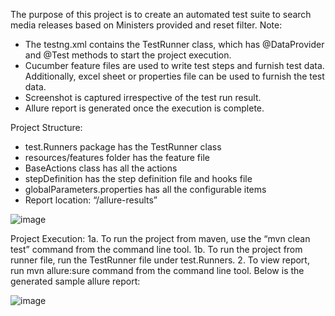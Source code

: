 The purpose of this project is to create an automated test suite to search media releases based on Ministers provided and reset filter.
Note:
- The testng.xml contains the TestRunner class, which has @DataProvider and @Test methods to start the project execution.
- Cucumber feature files are used to write test steps and furnish test data. Additionally, excel sheet or properties file can be used to furnish the test data.
- Screenshot is captured irrespective of the test run result.
- Allure report is generated once the execution is complete.

Project Structure:
- test.Runners package has the TestRunner class
- resources/features folder has the feature file
- BaseActions class has all the actions
- stepDefinition has the step definition file and hooks file
- globalParameters.properties has all the configurable items
- Report location: “/allure-results”

![image](https://github.com/user-attachments/assets/52003836-ddc0-4922-998a-054aa8134cde)


Project Execution:
1a. To run the project from maven, use the “mvn clean test” command from the command line tool.
1b. To run the project from runner file, run the TestRunner file under test.Runners.
2. To view report, run mvn allure:sure command from the command line tool.
Below is the generated sample allure report:
 
 
![image](https://github.com/user-attachments/assets/3a1aebe9-2130-4f99-aeb8-080ded59eb26)
